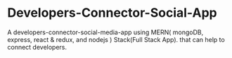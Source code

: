# Developers-Connector-Social-App
A developers-connector-social-media-app using MERN( mongoDB, express, react &amp; redux, and nodejs ) Stack(Full Stack App). that can help to connect developers.
